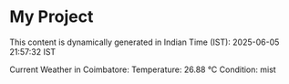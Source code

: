 # My Project

This content is dynamically generated in Indian Time (IST): 2025-06-05 21:57:32 IST


Current Weather in Coimbatore:
Temperature: 26.88 °C
Condition: mist
